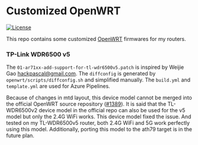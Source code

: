 # Customized OpenWRT
[![License](https://img.shields.io/badge/License-GPL--3.0-brightgreen.svg?style=flat-square)](https://opensource.org/licenses/GPL-3.0)

This repo contains some customized [OpenWRT](https://openwrt.org/) firmwares for my routers.

### TP-Link WDR6500 v5
The `01-ar71xx-add-support-for-tl-wdr6500v5.patch` is inspired by Weijie Gao <hackpascal@gmail.com>.
The `diffconfig` is generated by `openwrt/scripts/diffconfig.sh` and simplified manually.
The `build.yml` and `template.yml` are used for Azure Pipelines.

Because of changes in mtd layout, this device model cannot be merged into the official OpenWRT
source repository ([#1389](https://github.com/openwrt/openwrt/pull/1389)). It is said that the
TL-WDR6500v2 device model in the official repo can also be used for the v5 model but only the 2.4G
WiFi works. This device model fixed the issue. And tested on my TL-WDR6500v5 router, both 2.4G WiFi
and 5G work perfectly using this model.
Additionally, porting this model to the ath79 target is in the future plan.
